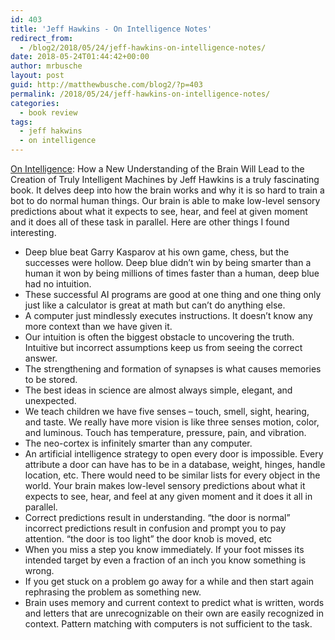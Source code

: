 ```yaml
---
id: 403
title: 'Jeff Hawkins - On Intelligence Notes'
redirect_from:
  - /blog2/2018/05/24/jeff-hawkins-on-intelligence-notes/
date: 2018-05-24T01:44:42+00:00
author: mrbusche
layout: post
guid: http://matthewbusche.com/blog2/?p=403
permalink: /2018/05/24/jeff-hawkins-on-intelligence-notes/
categories:
  - book review
tags:
  - jeff hakwins
  - on intelligence
---
```

[On Intelligence](https://www.amazon.com/Intelligence-Understanding-Creation-Intelligent-Machines-ebook/dp/B003J4VE5Y/): How a New Understanding of the Brain Will Lead to the Creation of Truly Intelligent Machines by Jeff Hawkins is a truly fascinating book. It delves deep into how the brain works and why it is so hard to train a bot to do normal human things. Our brain is able to make low-level sensory predictions about what it expects to see, hear, and feel at given moment and it does all of these task in parallel. Here are other things I found interesting.

  * Deep blue beat Garry Kasparov at his own game, chess, but the successes were hollow. Deep blue didn&#8217;t win by being smarter than a human it won by being millions of times faster than a human, deep blue had no intuition.
  * These successful AI programs are good at one thing and one thing only just like a calculator is great at math but can&#8217;t do anything else.
  * A computer just mindlessly executes instructions. It doesn&#8217;t know any more context than we have given it.
  * Our intuition is often the biggest obstacle to uncovering the truth. Intuitive but incorrect assumptions keep us from seeing the correct answer.
  * The strengthening and formation of synapses is what causes memories to be stored.
  * The best ideas in science are almost always simple, elegant, and unexpected.
  * We teach children we have five senses &#8211; touch, smell, sight, hearing, and taste. We really have more vision is like three senses motion, color, and luminous. Touch has temperature, pressure, pain, and vibration.
  * The neo-cortex is infinitely smarter than any computer.
  * An artificial intelligence strategy to open every door is impossible. Every attribute a door can have has to be in a database, weight, hinges, handle location, etc. There would need to be similar lists for every object in the world. Your brain makes low-level sensory predictions about what it expects to see, hear, and feel at any given moment and it does it all in parallel.
  * Correct predictions result in understanding. &#8220;the door is normal&#8221; incorrect predictions result in confusion and prompt you to pay attention. &#8220;the door is too light&#8221; the door knob is moved, etc
  * When you miss a step you know immediately. If your foot misses its intended target by even a fraction of an inch you know something is wrong.
  * If you get stuck on a problem go away for a while and then start again rephrasing the problem as something new.
  * Brain uses memory and current context to predict what is written, words and letters that are unrecognizable on their own are easily recognized in context. Pattern matching with computers is not sufficient to the task.